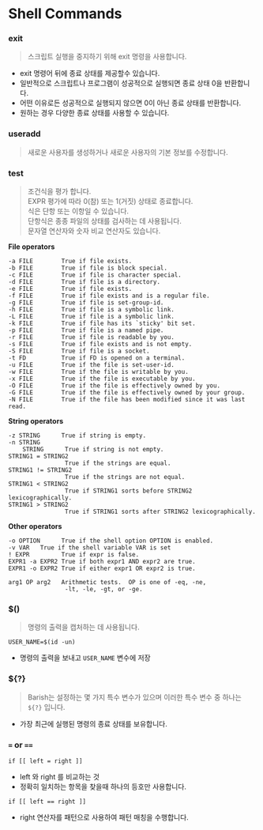 # Shell Commands

### exit
> 스크립트 실행을 중지하기 위해 exit 명령을 사용합니다.

- exit 명령어 뒤에 종료 상태를 제공할수 있습니다.
- 일반적으로 스크립트나 프로그램이 성공적으로 실행되면 종료 상태 0을 반환합니다.
- 어떤 이유로든 성공적으로 실행되지 않으면 0이 아닌 종료 상태를 반환합니다.
- 원하는 경우 다양한 종료 상태를 사용할 수 있습니다.

### useradd
> 새로운 사용자를 생성하거나 새로운 사용자의 기본 정보를 수정합니다.

### test
> 조건식을 평가 합니다.<br/>
EXPR 평가에 따라 0(참) 또는 1(거짓) 상태로 종료합니다.<br/>
식은 단항 또는 이항일 수 있습니다.<br/>
단항식은 종종 파일의 상태를 검사하는 데 사용됩니다.<br/>
문자열 연산자와 숫자 비교 연산자도 있습니다.

**File operators**
```
-a FILE        True if file exists.
-b FILE        True if file is block special.
-c FILE        True if file is character special.
-d FILE        True if file is a directory.
-e FILE        True if file exists.
-f FILE        True if file exists and is a regular file.
-g FILE        True if file is set-group-id.
-h FILE        True if file is a symbolic link.
-L FILE        True if file is a symbolic link.
-k FILE        True if file has its `sticky' bit set.
-p FILE        True if file is a named pipe.
-r FILE        True if file is readable by you.
-s FILE        True if file exists and is not empty.
-S FILE        True if file is a socket.
-t FD          True if FD is opened on a terminal.
-u FILE        True if the file is set-user-id.
-w FILE        True if the file is writable by you.
-x FILE        True if the file is executable by you.
-O FILE        True if the file is effectively owned by you.
-G FILE        True if the file is effectively owned by your group.
-N FILE        True if the file has been modified since it was last read.
```

**String operators**    
```
-z STRING      True if string is empty.
-n STRING
    STRING      True if string is not empty.
STRING1 = STRING2
                True if the strings are equal.
STRING1 != STRING2
                True if the strings are not equal.
STRING1 < STRING2
                True if STRING1 sorts before STRING2 lexicographically.
STRING1 > STRING2
                True if STRING1 sorts after STRING2 lexicographically.
```

**Other operators**
```
-o OPTION      True if the shell option OPTION is enabled.
-v VAR	 True if the shell variable VAR is set
! EXPR         True if expr is false.
EXPR1 -a EXPR2 True if both expr1 AND expr2 are true.
EXPR1 -o EXPR2 True if either expr1 OR expr2 is true.

arg1 OP arg2   Arithmetic tests.  OP is one of -eq, -ne,
                -lt, -le, -gt, or -ge.
```

### $()
> 명령의 출력을 캡처하는 데 사용됩니다.

```shell
USER_NAME=$(id -un)
```
- 명령의 출력을 보내고 `USER_NAME` 변수에 저장

### ${?}
> Barish는 설정하는 몇 가지 특수 변수가 있으며 이러한 특수 변수 중 하나는 `${?}` 입니다.

- 가장 최근에 실행된 명령의 종료 상태를 보유합니다.

### `=` or `==`

`if [[ left = right ]]`
- left 와 right 를 비교하는 것
- 정확히 일치하는 항목을 찾을때 하나의 등호만 사용합니다.

`if [[ left == right ]]`
- right 연산자를 패턴으로 사용하여 패턴 매칭을 수행합니다.

